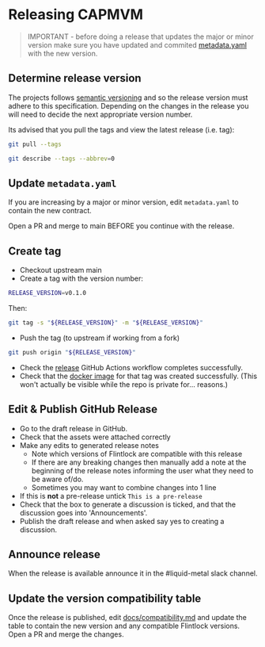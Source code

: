 # Releasing CAPMVM

> IMPORTANT - before doing a release that updates the major or minor version make sure you have updated and commited [metadata.yaml](https://github.com/liquidmetal-dev/cluster-api-provider-microvm/blob/main/metadata.yaml) with the new version.

## Determine release version

The projects follows [semantic versioning](https://semver.org/#semantic-versioning-200)
and so the release version must adhere to this specification.
Depending on the changes in the release you will need to decide the next
appropriate version number.

Its advised that you pull the tags and view the latest release (i.e. tag):

```bash
git pull --tags

git describe --tags --abbrev=0
```

## Update `metadata.yaml`

If you are increasing by a major or minor version, edit `metadata.yaml` to contain
the new contract.

Open a PR and merge to main BEFORE you continue with the release.

## Create tag

* Checkout upstream main
* Create a tag with the version number:

```bash
RELEASE_VERSION=v0.1.0
```

Then:

```bash
git tag -s "${RELEASE_VERSION}" -m "${RELEASE_VERSION}"
```

* Push the tag (to upstream if working from a fork)

``` bash
git push origin "${RELEASE_VERSION}"
```

* Check the [release](https://github.com/liquidmetal-dev/cluster-api-provider-microvm/actions/workflows/release.yml) GitHub Actions workflow completes successfully.
* Check that the [docker image](https://github.com/orgs/liquidmetal-dev/packages?repo_name=cluster-api-provider-microvm) for that tag was created successfully. (This
won't actually be visible while the repo is private for... reasons.)

## Edit & Publish GitHub Release

* Go to the draft release in GitHub.
* Check that the assets were attached correctly
* Make any edits to generated release notes
  * Note which versions of Flintlock are compatible with this release
  * If there are any breaking changes then manually add a note at the beginning
    of the release notes informing the user what they need to be aware of/do.
  * Sometimes you may want to combine changes into 1 line
* If this is **not** a pre-release untick `This is a pre-release`
* Check that the box to generate a discussion is ticked, and that the discussion
  goes into 'Announcements'.
* Publish the draft release and when asked say yes to creating a discussion.

## Announce release

When the release is available announce it in the #liquid-metal slack channel.

## Update the version compatibility table

Once the release is published, edit [docs/compatibility.md](docs/compatibility.md)
and update the table to contain the new version and any compatible Flintlock versions.
Open a PR and merge the changes.
